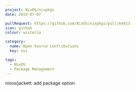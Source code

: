 ```yaml
---
project: NixOS/nixpkgs
date: 2019-07-07

pullRequest: https://github.com/NixOS/nixpkgs/pull/64413
icon: github
colour: wisteria

category:
  name: Open Source Contributions
  key: oss

tags:
  - NixOS
  - Package Management
---
```

nixos/jackett: add package option
